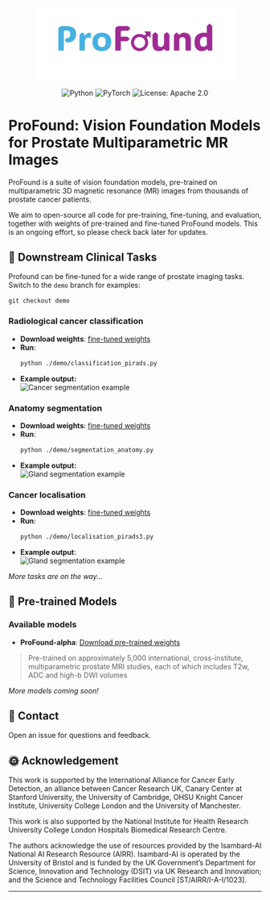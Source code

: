 <p align="center">
  <img src="./assets/profound_logo.png" alt="ProFound Logo" width="400"/>
</p>

<p align="center">
  <img src="https://img.shields.io/badge/Python-3.11-3776AB.svg?style=flat&logo=python&logoColor=white" alt="Python"/>
  <img src="https://img.shields.io/badge/PyTorch-EE4C2C?style=flat&logo=pytorch&logoColor=white" alt="PyTorch"/>
  <img src="https://img.shields.io/badge/License-Apache%202.0-blue.svg" alt="License: Apache 2.0"/>
</p>



# ProFound: Vision Foundation Models for Prostate Multiparametric MR Images
ProFound is a suite of vision foundation models, pre-trained on multiparametric 3D magnetic resonance (MR) images from thousands of prostate cancer patients. 

We aim to open-source all code for pre-training, fine-tuning, and evaluation, together with weights of pre-trained and fine-tuned ProFound models. This is an ongoing effort, so please check back later for updates.


## 🐣 Downstream Clinical Tasks
Profound can be fine-tuned for a wide range of prostate imaging tasks. Switch to the `demo` branch for examples:
```batch
git checkout demo
```

### Radiological cancer classification
- **Download weights**: [fine-tuned weights](https://your-download-link-here.com)
- **Run**:
  ```bash
  python ./demo/classification_pirads.py
  ```
- **Example output:**  
  ![Cancer segmentation example](./assets/cancer_segmentation_example.png)

### Anatomy segmentation
- **Download weights**: [fine-tuned weights](https://your-download-link-here.com)
- **Run**:
  ```bash
  python ./demo/segmentation_anatomy.py
  ```
- **Example output:**  
  ![Gland segmentation example](./assets/anatomy_segmentation_example.png)

### Cancer localisation
- **Download weights**: [fine-tuned weights](https://your-download-link-here.com)
- **Run**:
  ```bash
  python ./demo/localisation_pirads3.py
  ```
- **Example output**:  
  ![Gland segmentation example](./assets/localisation_pirads3_example.png)

*More tasks are on the way...*



## 🥚 Pre-trained Models

### Available models
- **ProFound-alpha**: [Download pre-trained weights](https://your-download-link-here.com)
> Pre-trained on approximately 5,000 international, cross-institute, multiparametric prostate MRI studies, each of which includes T2w, ADC and high-b DWI volumes

*More models coming soon!*



## 🤝 Contact
Open an issue for questions and feedback.




## 🌞 Acknowledgement
This work is supported by the International Alliance for Cancer Early Detection, an alliance between Cancer Research UK, Canary Center at Stanford University, the University of Cambridge, OHSU Knight Cancer Institute, University College London and the University of Manchester.

This work is also supported by the National Institute for Health Research University College London Hospitals Biomedical Research Centre.

The authors acknowledge the use of resources provided by the Isambard-AI National AI Research Resource (AIRR). Isambard-AI is operated by the University of Bristol and is funded by the UK Government’s Department for Science, Innovation and Technology (DSIT) via UK Research and Innovation; and the Science and Technology Facilities Council [ST/AIRR/I-A-I/1023].

---
